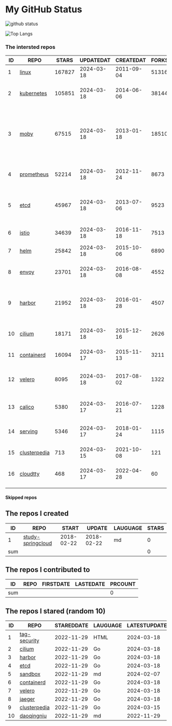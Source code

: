 # My GitHub Status

<img src="https://github-readme-stats-1.yihong0618.vercel.app/api?username=daoqingniu&show_icons=true&&&hide_title=true&count_private=true" alt="github status" />

![Top Langs](https://github-readme-stats-1.yihong0618.vercel.app/api/top-langs/?username=daoqingniu&layout=compact)

<!--START_SECTION:github_repos-->
### The intersted repos
| ID |                              REPO                               | STARS  | UPDATEDAT  | CREATEDAT  | FORKSCOUNT |                                                DESCRIPTIONS                                                |
|----|-----------------------------------------------------------------|--------|------------|------------|------------|------------------------------------------------------------------------------------------------------------|
|  1 | [linux](https://github.com/torvalds/linux)                      | 167827 | 2024-03-18 | 2011-09-04 |      51316 | Linux kernel source tree                                                                                   |
|  2 | [kubernetes](https://github.com/kubernetes/kubernetes)          | 105851 | 2024-03-18 | 2014-06-06 |      38144 | Production-Grade Container Scheduling and Management                                                       |
|  3 | [moby](https://github.com/moby/moby)                            |  67515 | 2024-03-18 | 2013-01-18 |      18510 | The Moby Project - a collaborative project for the container ecosystem to assemble container-based systems |
|  4 | [prometheus](https://github.com/prometheus/prometheus)          |  52214 | 2024-03-18 | 2012-11-24 |       8673 | The Prometheus monitoring system and time series database.                                                 |
|  5 | [etcd](https://github.com/etcd-io/etcd)                         |  45967 | 2024-03-18 | 2013-07-06 |       9523 | Distributed reliable key-value store for the most critical data of a distributed system                    |
|  6 | [istio](https://github.com/istio/istio)                         |  34639 | 2024-03-18 | 2016-11-18 |       7513 | Connect, secure, control, and observe services.                                                            |
|  7 | [helm](https://github.com/helm/helm)                            |  25842 | 2024-03-18 | 2015-10-06 |       6890 | The Kubernetes Package Manager                                                                             |
|  8 | [envoy](https://github.com/envoyproxy/envoy)                    |  23701 | 2024-03-18 | 2016-08-08 |       4552 | Cloud-native high-performance edge/middle/service proxy                                                    |
|  9 | [harbor](https://github.com/goharbor/harbor)                    |  21952 | 2024-03-18 | 2016-01-28 |       4507 | An open source trusted cloud native registry project that stores, signs, and scans content.                |
| 10 | [cilium](https://github.com/cilium/cilium)                      |  18171 | 2024-03-18 | 2015-12-16 |       2626 | eBPF-based Networking, Security, and Observability                                                         |
| 11 | [containerd](https://github.com/containerd/containerd)          |  16094 | 2024-03-17 | 2015-11-13 |       3211 | An open and reliable container runtime                                                                     |
| 12 | [velero](https://github.com/vmware-tanzu/velero)                |   8095 | 2024-03-18 | 2017-08-02 |       1322 | Backup and migrate Kubernetes applications and their persistent volumes                                    |
| 13 | [calico](https://github.com/projectcalico/calico)               |   5380 | 2024-03-17 | 2016-07-21 |       1228 | Cloud native networking and network security                                                               |
| 14 | [serving](https://github.com/knative/serving)                   |   5346 | 2024-03-17 | 2018-01-24 |       1115 | Kubernetes-based, scale-to-zero, request-driven compute                                                    |
| 15 | [clusterpedia](https://github.com/clusterpedia-io/clusterpedia) |    713 | 2024-03-15 | 2021-10-08 |        121 | The Encyclopedia of Kubernetes clusters                                                                    |
| 16 | [cloudtty](https://github.com/cloudtty/cloudtty)                |    468 | 2024-03-17 | 2022-04-28 |         60 | A Friendly Kubernetes CloudShell (Web Terminal) !                                                          |



#### Skipped repos
<!--END_SECTION:github_repos-->

<!--START_SECTION:my_github-->
## The repos I created
| ID  |                                 REPO                                 |   START    |   UPDATE   | LAUGUAGE | STARS |
|-----|----------------------------------------------------------------------|------------|------------|----------|-------|
|   1 | [study-springcloud](https://github.com/daoqingniu/study-springcloud) | 2018-02-22 | 2018-02-22 | md       |     0 |
| sum |                                                                      |            |            |          |     0 |

## The repos I contributed to
| ID  | REPO | FIRSTDATE | LASTEDATE | PRCOUNT |
|-----|------|-----------|-----------|---------|
| sum |      |           |           |       0 |

## The repos I stared (random 10)
| ID |                              REPO                               | STAREDDATE | LAUGUAGE | LATESTUPDATE |
|----|-----------------------------------------------------------------|------------|----------|--------------|
|  1 | [tag-security](https://github.com/cncf/tag-security)            | 2022-11-29 | HTML     | 2024-03-18   |
|  2 | [cilium](https://github.com/cilium/cilium)                      | 2022-11-29 | Go       | 2024-03-18   |
|  3 | [harbor](https://github.com/goharbor/harbor)                    | 2022-11-29 | Go       | 2024-03-18   |
|  4 | [etcd](https://github.com/etcd-io/etcd)                         | 2022-11-29 | Go       | 2024-03-18   |
|  5 | [sandbox](https://github.com/cncf/sandbox)                      | 2022-11-29 | md       | 2024-02-07   |
|  6 | [containerd](https://github.com/containerd/containerd)          | 2022-11-29 | Go       | 2024-03-18   |
|  7 | [velero](https://github.com/vmware-tanzu/velero)                | 2022-11-29 | Go       | 2024-03-18   |
|  8 | [jaeger](https://github.com/jaegertracing/jaeger)               | 2022-11-29 | Go       | 2024-03-18   |
|  9 | [clusterpedia](https://github.com/clusterpedia-io/clusterpedia) | 2022-11-29 | Go       | 2024-03-15   |
| 10 | [daoqingniu](https://github.com/daoqingniu/daoqingniu)          | 2022-11-29 | md       | 2022-11-29   |

<!--END_SECTION:my_github-->
